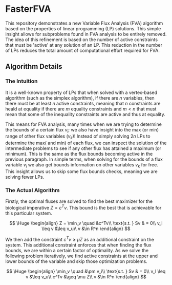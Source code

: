 # FasterFVA

This repository demonstrates a new Variable Flux Analysis (FVA) algorithm based on the properties of linear programming (LP) solutions. This simple insight allows for subproblems found in FVA analysis to be entirely removed. The idea of this refinement is based on the number of active constraints that must be 'active' at any solution of an LP. This reduction in the number of LPs reduces the total amount of computational effort required for FVA.

## Algorithm Details

### The Intuition

It is a well-known property of LPs that when solved with a vertex-based algorithm (such as the simplex algorithm), if there are $n$ variables, then there must be at least $n$ active constraints, meaning that $n$ constraints are heald at equality if there are $m$ equality constraints and $m < n$ that must mean that some of the inequality constraints are active and thus at equality. 

This means for FVA analysis, many times when we are trying to determine the bounds of a certain flux $v_i$; we also have insight into the max (or min) range of other flux variables ($v_k$)! Instead of simply solving $2n$ LPs to determine the max( and min) of each flux, we can inspect the solution of the intermediate problems to see if any other flux has attained a maximum (or minimum). This is the same as the flux bounds becoming active in the previous paragraph. In simple terms, when solving for the bounds of a flux variable $v_i$ we also get bounds information on other variables $v_k$ for free. This insight allows us to skip some flux bounds checks, meaning we are solving fewer LPs.

### The Actual Algorithm

Firstly, the optimal fluxes are solved to find the best maximizer for the biological imperative $Z = c^Tv$. This bound is the best that is achievable for this particular system.

$$
\Huge
\begin{align}
        Z = \min_v \quad &c^Tv\\
        \text{s.t. } Sv & = 0\\
        v_l \leq v &\leq v_u\\
        v &\in R^n
\end{align}
$$

We then add the constraint $c^Tv\geq\mu Z$ as an additional constraint on the system. This additional constraint enforces that when finding the flux bounds, we are within a certain factor of optimality. As we solve the following problem iteratively, we find active constraints at the upper and lower bounds of the variable and skip those optimization problems.

$$
\Huge
\begin{align}
        \min_v \quad &\pm v_i\\
        \text{s.t. } Sv & = 0\\
        v_l \leq v &\leq v_u\\
        c^Tv &\geq \mu Z\\
        v &\in R^n
\end{align}
$$

